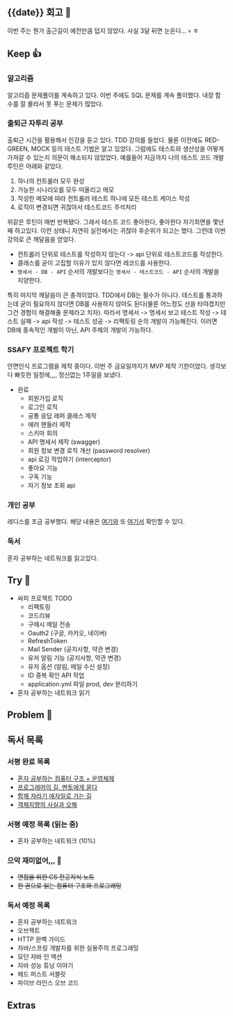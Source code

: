 ## {{date}} 회고 💬
이번 주는 뭔가 출근길이 예전만큼 덥지 않았다. 사실 3달 뒤면 눈온다... 💀 ㅎ

## Keep 👍
### 알고리즘
알고리즘 문제풀이를 계속하고 있다. 이번 주에도 SQL 문제를 계속 풀이했다. 내장 함수를 잘 몰라서 못 푸는 문제가 많았다.

### 출퇴근 자투리 공부
출퇴근 시간을 활용해서 인강을 듣고 있다. TDD 강의를 들었다. 물론 이전에도 RED-GREEN, MOCK 등의 테스트 기법은 알고 있었다. 그럼에도 테스트와 생산성을 어떻게 가져갈 수 있는지 의문이 해소되지 않았었다. 예를들어 지금까지 나의 테스트 코드 개발 루틴은 아래와 같았다.

1. 하나의 컨트롤러 모두 완성
2. 가능한 시나리오를 모두 떠올리고 메모
3. 작성한 메모에 따라 컨트롤러 테스트 하나에 모든 테스트 케이스 작성
4. 로직이 변경되면 귀찮아서 테스트코드 주석처리

위같은 루틴이 매번 반복됐다. 그래서 테스트 코드 좋아한다, 좋아한다 자기최면을 몇년째 하고있다. 이런 상태니 자연히 실전에서는 귀찮아 후순위가 되고는 했다. 그런데 이번 강의로 큰 깨달음을 얻었다. 

- 컨트롤러 단위로 테스트를 작성하지 않는다 -> api 단위로 테스트코드를 작성한다.
- 클래스를 굳이 고집할 이유가 있지 않다면 레코드를 사용한다.
- `명세서 - DB - API` 순서의 개발보다는 `명세서 - 테스트코드 - API` 순서의 개발을 지양한다.

특히 마지막 깨달음이 큰 충격이었다. TDD에서 DB는 필수가 아니다. 테스트를 통과하는데 굳이 필요하지 않다면 DB를 사용하지 않아도 된다(물론 어느정도 선을 타야겠지만 그건 경험이 해결해줄 문제라고 치자). 따라서 명세서 -> 명세서 보고 테스트 작성 -> 테스트 실패 -> api 작성 -> 테스트 성공 -> 리팩토링 순의 개발이 가능해진다. 이러면 DB에 종속적인 개발이 아닌, API 주체의 개발이 가능하다. 

### SSAFY 프로젝트 학기
안면인식 프로그램을 제작 중이다. 이번 주 금요일까지가 MVP 제작 기한이었다. 생각보다 빠듯한 일정에,,,, 정신없는 1주일을 보냈다.

- 완료
	- 회원가입 로직
	- 로그인 로직
	- 공통 응답 래퍼 클래스 제작
	- 에러 핸들러 제작
	- 스키마 회의
	- API 명세서 제작 (swagger)
	- 회원 정보 변경 로직 개선 (password resolver)
	- api 로깅 작업하기 (interceptor)
	- 좋아요 기능
	- 구독 기능
	- 자기 정보 조회 api



### 개인 공부
레디스를 조금 공부했다. 해당 내용은 [여기와](https://velog.io/@regular_jk_kim/Redis-기초-명령어) 또 [여기서](https://velog.io/@regular_jk_kim/레디스를-사용한-스프링-캐싱-전략) 확인할 수 있다.

### 독서
혼자 공부하는 네트워크를 읽고있다.

## Try 🧚
- 싸피 프로젝트 TODO
	- 리팩토링
	- 코드리뷰
	- 구매시 메일 전송
	- Oauth2 (구글, 카카오, 네이버)
	- RefreshToken
	- Mail Sender (공지사항, 약관 변경)
	- 유저 알림 기능 (공지사항, 약관 변경)
	- 유저 옵션 (알림, 메일 수신 설정)
	- ID 중복 확인 API 작업
	- application.yml 파일 prod, dev 분리하기
- 혼자 공부하는 네트워크 읽기

## Problem 🤢


## 독서 목록

### 서평 완료 목록
- [혼자 공부하는 컴퓨터 구조 + 운영체제](https://velog.io/@regular_jk_kim/혼자-공부하는-컴퓨터-구조-운영체제-를-읽고)
- [프로그래머의 길, 멘토에게 묻다](https://velog.io/@regular_jk_kim/프로그래머의-길-멘토에게-묻다-를-읽고-24jpq345)
- [함께 자라기 애자일로 가는 길](https://velog.io/@regular_jk_kim/함께-자라기-를-읽고)
- [객체지향의 사실과 오해](https://velog.io/@regular_jk_kim/객체지향의-사실과-오해-를-읽고)

### 서평 예정 목록 (읽는 중) 
- 혼자 공부하는 네트워크 (10%)

### 으악 재미없어,,, 🤪
- ~~면접을 위한 CS 전공지식 노트~~
- ~~한 권으로 읽는 컴퓨터 구조와 프로그래밍~~

### 독서 예정 목록
- 혼자 공부하는 네트워크
- 오브젝트
- HTTP 완벽 가이드
- 자바/스프링 개발자를 위한 실용주의 프로그래밍
- 모던 자바 인 액션
- 자바 성능 튜닝 이야기 
- 헤드 퍼스트 서블릿
- 파이브 라인스 오브 코드

## Extras